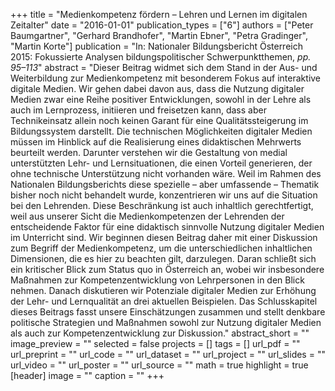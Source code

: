 +++
title = "Medienkompetenz fördern – Lehren und Lernen im digitalen Zeitalter"
date = "2016-01-01"
publication_types = ["6"]
authors = ["Peter Baumgartner", "Gerhard Brandhofer", "Martin Ebner", "Petra Gradinger", "Martin Korte"]
publication = "In: Nationaler Bildungsbericht Österreich 2015: Fokussierte Analysen bildungspolitischer Schwerpunktthemen, _pp. 95–113_"
abstract = "Dieser Beitrag widmet sich dem Stand in der Aus- und Weiterbildung zur Medienkompetenz mit besonderem Fokus auf interaktive digitale Medien. Wir gehen dabei davon aus, dass die Nutzung digitaler Medien zwar eine Reihe positiver Entwicklungen, sowohl in der Lehre als auch im Lernprozess, initiieren und freisetzen kann, dass aber Technikeinsatz allein noch keinen Garant für eine Qualitätssteigerung im Bildungssystem darstellt. Die technischen Möglichkeiten digitaler Medien müssen im Hinblick auf die Realisierung eines didaktischen Mehrwerts beurteilt werden. Darunter verstehen wir die Gestaltung von medial unterstützten Lehr- und Lernsituationen, die einen Vorteil generieren, der ohne technische Unterstützung nicht vorhanden wäre. Weil im Rahmen des Nationalen Bildungsberichts diese spezielle – aber umfassende – Thematik bisher noch nicht behandelt wurde, konzentrieren wir uns auf die Situation bei den Lehrenden. Diese Beschränkung ist auch inhaltlich gerechtfertigt, weil aus unserer Sicht die Medienkompetenzen der Lehrenden der entscheidende Faktor für eine didaktisch sinnvolle Nutzung digitaler Medien im Unterricht sind. Wir beginnen diesen Beitrag daher mit einer Diskussion zum Begriff der Medienkompetenz, um die unterschiedlichen inhaltlichen Dimensionen, die es hier zu beachten gilt, darzulegen. Daran schließt sich ein kritischer Blick zum Status quo in Österreich an, wobei wir insbesondere Maßnahmen zur Kompetenzentwicklung von Lehrpersonen in den Blick nehmen. Danach diskutieren wir Potenziale digitaler Medien zur Erhöhung der Lehr- und Lernqualität an drei aktuellen Beispielen. Das Schlusskapitel dieses Beitrags fasst unsere Einschätzungen zusammen und stellt denkbare politische Strategien und Maßnahmen sowohl zur Nutzung digitaler Medien als auch zur Kompetenzentwicklung zur Diskussion."
abstract_short = ""
image_preview = ""
selected = false
projects = []
tags = []
url_pdf = ""
url_preprint = ""
url_code = ""
url_dataset = ""
url_project = ""
url_slides = ""
url_video = ""
url_poster = ""
url_source = ""
math = true
highlight = true
[header]
image = ""
caption = ""
+++
